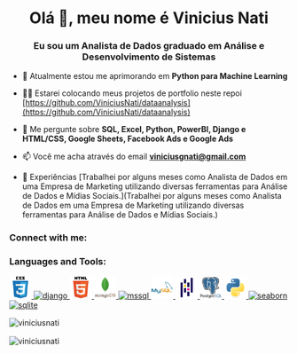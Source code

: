 <h1 align="center">Olá 👋, meu nome é Vinicius Nati</h1>
<h3 align="center">Eu sou um Analista de Dados graduado em Análise e Desenvolvimento de Sistemas</h3>

- 🌱 Atualmente estou me aprimorando em **Python para Machine Learning**

- 👨‍💻 Estarei colocando meus projetos de portfolio neste repoi [https://github.com/ViniciusNati/dataanalysis](https://github.com/ViniciusNati/dataanalysis)

- 💬 Me pergunte sobre **SQL, Excel, Python, PowerBI, Django e HTML/CSS, Google Sheets, Facebook Ads e Google Ads**

- 📫 Você me acha através do email **viniciusgnati@gmail.com**

- 📄 Experiências [Trabalhei por alguns meses como Analista de Dados em uma Empresa de Marketing utilizando diversas ferramentas para Análise de Dados e Mídias Sociais.](Trabalhei por alguns meses como Analista de Dados em uma Empresa de Marketing utilizando diversas ferramentas para Análise de Dados e Mídias Sociais.)

<h3 align="left">Connect with me:</h3>
<p align="left">
</p>

<h3 align="left">Languages and Tools:</h3>
<p align="left"> <a href="https://www.w3schools.com/css/" target="_blank" rel="noreferrer"> <img src="https://raw.githubusercontent.com/devicons/devicon/master/icons/css3/css3-original-wordmark.svg" alt="css3" width="40" height="40"/> </a> <a href="https://www.djangoproject.com/" target="_blank" rel="noreferrer"> <img src="https://cdn.worldvectorlogo.com/logos/django.svg" alt="django" width="40" height="40"/> </a> <a href="https://www.w3.org/html/" target="_blank" rel="noreferrer"> <img src="https://raw.githubusercontent.com/devicons/devicon/master/icons/html5/html5-original-wordmark.svg" alt="html5" width="40" height="40"/> </a> <a href="https://www.mongodb.com/" target="_blank" rel="noreferrer"> <img src="https://raw.githubusercontent.com/devicons/devicon/master/icons/mongodb/mongodb-original-wordmark.svg" alt="mongodb" width="40" height="40"/> </a> <a href="https://www.microsoft.com/en-us/sql-server" target="_blank" rel="noreferrer"> <img src="https://www.svgrepo.com/show/303229/microsoft-sql-server-logo.svg" alt="mssql" width="40" height="40"/> </a> <a href="https://www.mysql.com/" target="_blank" rel="noreferrer"> <img src="https://raw.githubusercontent.com/devicons/devicon/master/icons/mysql/mysql-original-wordmark.svg" alt="mysql" width="40" height="40"/> </a> <a href="https://pandas.pydata.org/" target="_blank" rel="noreferrer"> <img src="https://raw.githubusercontent.com/devicons/devicon/2ae2a900d2f041da66e950e4d48052658d850630/icons/pandas/pandas-original.svg" alt="pandas" width="40" height="40"/> </a> <a href="https://www.postgresql.org" target="_blank" rel="noreferrer"> <img src="https://raw.githubusercontent.com/devicons/devicon/master/icons/postgresql/postgresql-original-wordmark.svg" alt="postgresql" width="40" height="40"/> </a> <a href="https://www.python.org" target="_blank" rel="noreferrer"> <img src="https://raw.githubusercontent.com/devicons/devicon/master/icons/python/python-original.svg" alt="python" width="40" height="40"/> </a> <a href="https://seaborn.pydata.org/" target="_blank" rel="noreferrer"> <img src="https://seaborn.pydata.org/_images/logo-mark-lightbg.svg" alt="seaborn" width="40" height="40"/> </a> <a href="https://www.sqlite.org/" target="_blank" rel="noreferrer"> <img src="https://www.vectorlogo.zone/logos/sqlite/sqlite-icon.svg" alt="sqlite" width="40" height="40"/> </a> </p>
<p><img align="center" Linkedin: src="https://www.linkedin.com/in/viniciusnati/" alt="viniciusnati" /></p>

<p><img align="center" src="https://github-readme-stats.vercel.app/api/top-langs?username=viniciusnati&show_icons=true&locale=en&layout=compact" alt="viniciusnati" /></p>
